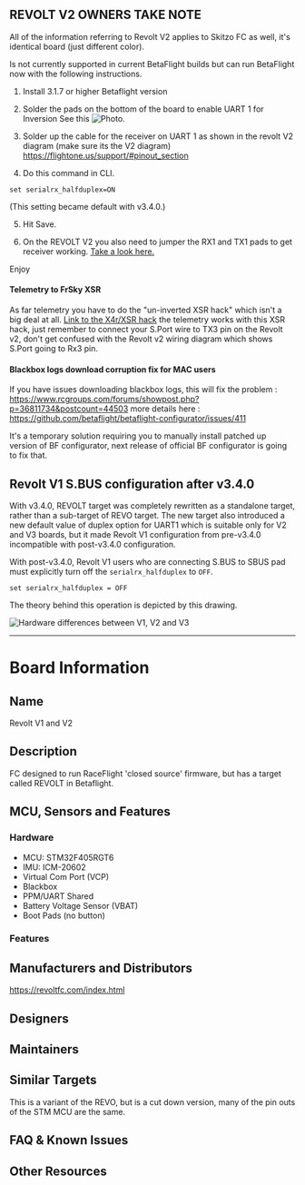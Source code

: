 ## REVOLT V2 OWNERS TAKE NOTE

All of the information referring to Revolt V2 applies to Skitzo FC as well, it's identical board (just different color).

Is not currently supported in current BetaFlight builds but can run BetaFlight now with the following instructions.

1. Install 3.1.7 or higher Betaflight version

2. Solder the pads on the bottom of the board to enable UART 1 for Inversion See this ![Photo.](https://static.rcgroups.net/forums/attachments/4/7/1/6/9/4/a9783283-253-Revolt_V2%20Bottom.jpg)

3. Solder up the cable for the receiver on UART 1 as shown in the revolt V2 diagram (make sure its the V2 diagram)
   https://flightone.us/support/#pinout_section

4. Do this command in CLI.

```
set serialrx_halfduplex=ON
```

(This setting became default with v3.4.0.)

5. Hit Save.

6. On the REVOLT V2 you also need to jumper the RX1 and TX1 pads to get receiver working. [Take a look here.](https://drive.google.com/file/d/0B5fFGD7QYC-lVFBkT0dLV3Y2ekZId0RWTFV2ci1FWVNFNTlJ/view?usp=sharing&resourcekey=0-zYWN4zV_ZKSK-V4xl_J6Ow)

Enjoy

#### Telemetry to FrSky XSR

As far telemetry you have to do the "un-inverted XSR hack" which isn't a big deal at all.
[Link to the X4r/XSR hack](https://blck.mn/2016/06/smartport-the-frsky-xsr-and-betaflight/)
the telemetry works with this XSR hack, just remember to connect your S.Port wire to TX3 pin on the Revolt v2, don't get confused with the Revolt v2 wiring diagram which shows S.Port going to Rx3 pin.

#### Blackbox logs download corruption fix for MAC users

If you have issues downloading blackbox logs, this will fix the problem :
https://www.rcgroups.com/forums/showpost.php?p=36811734&postcount=44503
more details here :
https://github.com/betaflight/betaflight-configurator/issues/411

It's a temporary solution requiring you to manually install patched up version of BF configurator, next release of official BF configurator is going to fix that.

## Revolt V1 S.BUS configuration after v3.4.0

With v3.4.0, REVOLT target was completely rewritten as a standalone target, rather than a sub-target of REVO target. The new target also introduced a new default value of duplex option for UART1 which is suitable only for V2 and V3 boards, but it made Revolt V1 configuration from pre-v3.4.0 incompatible with post-v3.4.0 configuration.

With post-v3.4.0, Revolt V1 users who are connecting S.BUS to SBUS pad must explicitly turn off the `serialrx_halfduplex` to `OFF`.

```
set serialrx_halfduplex = OFF
```

The theory behind this operation is depicted by this drawing.

![Hardware differences between V1, V2 and V3](https://user-images.githubusercontent.com/14850998/44298169-38f6ac00-a319-11e8-8db7-1132bcf28d09.png)

---

# Board Information

## Name

Revolt V1 and V2

## Description

FC designed to run RaceFlight 'closed source' firmware, but has a target called REVOLT in Betaflight.

## MCU, Sensors and Features

### Hardware

- MCU: STM32F405RGT6
- IMU: ICM-20602
- Virtual Com Port (VCP)
- Blackbox
- PPM/UART Shared
- Battery Voltage Sensor (VBAT)
- Boot Pads (no button)

### Features

## Manufacturers and Distributors

https://revoltfc.com/index.html

## Designers

## Maintainers

## Similar Targets

This is a variant of the REVO, but is a cut down version, many of the pin outs of the STM MCU are the same.

## FAQ & Known Issues

## Other Resources
